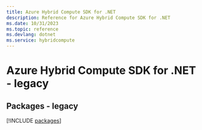 ```yaml
---
title: Azure Hybrid Compute SDK for .NET
description: Reference for Azure Hybrid Compute SDK for .NET
ms.date: 10/31/2023
ms.topic: reference
ms.devlang: dotnet
ms.service: hybridcompute
---
```

# Azure Hybrid Compute SDK for .NET - legacy
## Packages - legacy
[!INCLUDE [packages](hybrid-compute-index.md)]